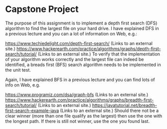 # Capstone Project
The purpose of this assignment is to implement a depth first search (DFS) algorithm to find the largest file on your hard drive. I have explained DFS in a previous lecture and you can a lot of information on Web, e.g.:

https://www.techiedelight.com/depth-first-search/ (Links to an external site.)
https://www.hackerearth.com/practice/algorithms/graphs/depth-first-search/tutorial/ (Links to an external site.)
To verify that the implementation of your algorithm works correctly and the largest file can indeed be identified, a breads first (BFS) search algorithm needs to be implemented in the unit test.

Again, I have explained BFS in a previous lecture and you can find lots of info on Web, e.g.

https://www.programiz.com/dsa/graph-bfs (Links to an external site.)
https://www.hackerearth.com/practice/algorithms/graphs/breadth-first-search/tutorial/ (Links to an external site.)
https://javatutorial.net/breadth-first-search-example-java (Links to an external site.)
Should there not be a clear winner (more than one file qualify as the largest) then use the one with the longest path. If there is still not winner, use the one you found last.

